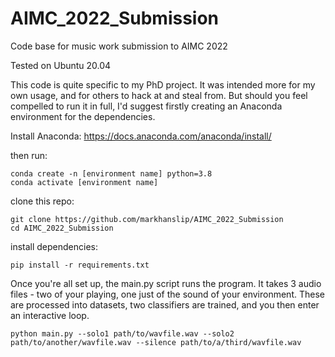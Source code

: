 # AIMC_2022_Submission

Code base for music work submission to AIMC 2022

Tested on Ubuntu 20.04 

This code is quite specific to my PhD project. It was intended more for my own usage, and for others to hack at and steal from. But should you feel compelled to run it in full, I'd suggest firstly creating an Anaconda environment for the dependencies. 

Install Anaconda: https://docs.anaconda.com/anaconda/install/

then run:
```
conda create -n [environment name] python=3.8 
conda activate [environment name] 
```
clone this repo: 
```
git clone https://github.com/markhanslip/AIMC_2022_Submission
cd AIMC_2022_Submission
```
install dependencies:
```
pip install -r requirements.txt
```
Once you're all set up, the main.py script runs the program. It takes 3 audio files - two of your playing, one just of the sound of your environment. These are processed into datasets, two classifiers are trained, and you then enter an interactive loop. 
```
python main.py --solo1 path/to/wavfile.wav --solo2 path/to/another/wavfile.wav --silence path/to/a/third/wavfile.wav 
```
